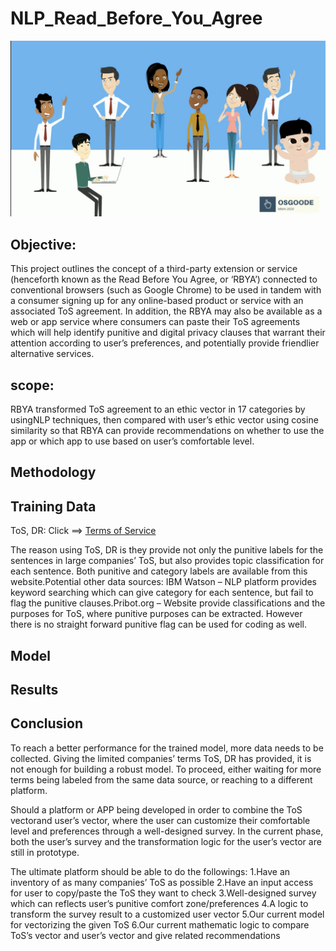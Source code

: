 # NLP_Read_Before_You_Agree

 ![Image description](Osgoode.png)
 
 ## Objective:

This project outlines the concept of a third-party extension or service (henceforth known as the Read Before You Agree, or ‘RBYA’) connected to conventional browsers (such as Google Chrome) to be used in tandem with a consumer signing up for any online-based product or service with an associated ToS agreement. In addition, the RBYA may also be available as a web or app service where consumers can paste their ToS agreements which will help identify punitive and digital privacy clauses that warrant their attention according to user’s preferences, and potentially provide friendlier alternative services.

## scope: 

RBYA transformed ToS agreement to an ethic vector in 17 categories by usingNLP techniques, then compared with user’s ethic vector using cosine similarity so that RBYA can provide recommendations on whether to use the app or which app to use based on user’s comfortable level.
  
 ## Methodology
 ## Training Data

ToS, DR: Click ==> [Terms of Service](https://tosdr.org/)

The reason using ToS, DR is they provide not only the punitive labels for the sentences in large companies’ ToS, but also provides topic classification for each sentence. Both punitive and category labels are available from this website.Potential other data sources:
IBM Watson – NLP platform provides keyword searching which can give category for each sentence, but fail to flag the punitive clauses.Pribot.org – Website provide classifications and the purposes for ToS, where punitive purposes can be extracted. However there is no straight forward punitive flag can be used for coding as well.
 
 
 
 
 
 
 ## Model
 ## Results
 ## Conclusion
 
To reach a better performance for the trained model, more data needs to be collected. Giving the limited companies’ terms ToS, DR has provided, it is not enough for building a robust model. To proceed, either waiting for more terms being labeled from the same data source, or reaching to a different platform.

Should a platform or APP being developed in order to combine the ToS vectorand user’s vector, where the user can customize their comfortable level and preferences through a well-designed survey. In the current phase, both the user’s survey and the transformation logic for the user’s vector are still in prototype.

The ultimate platform should be able to do the followings:
1.Have an inventory of as many companies’ ToS as possible
2.Have an input access for user to copy/paste the ToS they want to check
3.Well-designed survey which can reflects user’s punitive comfort zone/preferences
4.A logic to transform the survey result to a customized user vector
5.Our current model for vectorizing the given ToS
6.Our current mathematic logic to compare ToS’s vector and user’s vector and give related recommendations
